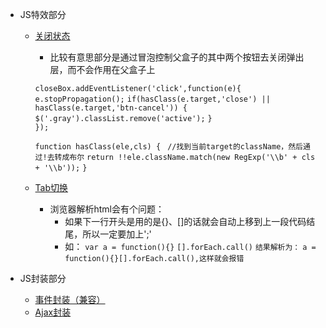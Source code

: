 * JS特效部分
	* [关闭状态](https://github.com/lzj222312/personalProject/blob/master/JS%E7%89%B9%E6%95%88%E9%83%A8%E5%88%86/SimulationBox.html)
		* 比较有意思部分是通过冒泡控制父盒子的其中两个按钮去关闭弹出层，而不会作用在父盒子上
	
		`closeBox.addEventListener('click',function(e){`
	        `e.stopPropagation();`
	        `if(hasClass(e.target,'close') || hasClass(e.target,'btn-cancel')) {`
	          `$('.gray').classList.remove('active');`
	        `}`            
	      `});`

		`function hasClass(ele,cls) { `
		  `//找到当前target的className，然后通过!去转成布尔`
		    `return !!ele.className.match(new RegExp('\\b' + cls + '\\b'));`
		  `}`

	* [Tab切换](https://github.com/lzj222312/personalProject/blob/master/JS%E7%89%B9%E6%95%88%E9%83%A8%E5%88%86/TabCutover.html)
	
		* 浏览器解析html会有个问题：
            * 如果下一行开头是用的是{}、[]的话就会自动上移到上一段代码结尾，所以一定要加上';'
            * 如：
             	`var a = function(){}`
             	`[].forEach.call()`
             	`结果解析为：`
             	`a = function(){}[].forEach.call(),这样就会报错`

* JS封装部分
	* [事件封装（兼容）](https://github.com/lzj222312/personalProject/blob/master/JS%E5%B0%81%E8%A3%85%E9%83%A8%E5%88%86/eventCompatibility.js)
	* [Ajax封装](https://github.com/lzj222312/personalProject/blob/master/JS%E5%B0%81%E8%A3%85%E9%83%A8%E5%88%86/ajax.js)

